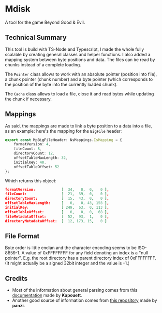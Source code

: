 # Mdisk
A tool for the game Beyond Good & Evil.

Technical Summary
-----------------
This tool is build with TS-Node and Typescript, I made the whole fully scalable by creating
general classes and helper functions. I also added a mapping system between byte positions
and data. The files can be read by chunks instead of a complete loading.

The `Pointer` class allows to work with an absolute pointer (position into file),
a chunk pointer (chunk number) and a byte pointer (which corresponds to the position
of the byte into the currently loaded chunk).

The `Cache` class allows to load a file, close it and read bytes while updating the chunk if necessary.

Mappings
--------
As said, the mappings are made to link a byte position to a data into a file,
as an example: here's the mapping for the `BigFile` header:

```typescript
export const MpBigFileHeader: NsMappings.IsMapping = {
    formatVersion: 4,
    fileCount: 8,
    directoryCount: 12,
    offsetTableMaxLength: 32,
    initialKey: 40,
    offsetTableOffset: 52
};
```
Which returns this object:
```JSON
formatVersion:            [  34,   0,  0,   0 ],
fileCount:                [  21,  39,  0,   0 ],
directoryCount:           [  15,  43,  0,   0 ],
offsetTableMaxLength:     [   0,   0, 43, 158 ],
initialKey:               [ 249,  63,  0, 113 ],
offsetTableOffset:        [   0,   0,  0,  68 ],
fileMetadataOffset:       [  52,  93,  1,   0 ],
directoryMetadataOffset:  [  12, 173, 15,   0 ]
```

File Format
-----------
Byte order is little endian and the character encoding seems to be ISO-8859-1.
A value of 0xFFFFFFFF for any field denoting an index is a "null pointer". E.g.
the root directory has a parent directory index of 0xFFFFFFFF. (It might actually
be a signed 32bit integer and the value is -1.)


Credits
-------
* Most of the information about general parsing comes from this [documentation](https://gitlab.com/Kapouett/bge-formats-doc) made by **Kapouett**.
* Another good source of information comes from [this repository](https://github.com/panzi/bgebf) made by **panzi**.